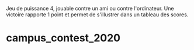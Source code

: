 Jeu de puissance 4, jouable contre un ami ou contre l'ordinateur.
Une victoire rapporte 1 point et permet de s'illustrer dans un tableau des scores. 
# campus_contest_2020
